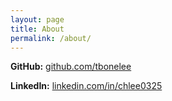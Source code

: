 ```yaml
---
layout: page
title: About
permalink: /about/
---
```


**GitHub:** [github.com/tbonelee](https://github.com/tbonelee)

**LinkedIn:** [linkedin.com/in/chlee0325](https://www.linkedin.com/in/chlee0325/)

